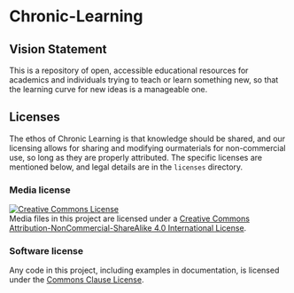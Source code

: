 # Chronic-Learning

## Vision Statement
This is a repository of open, accessible educational resources for academics and individuals trying to teach or learn something new, so that the learning curve for new ideas is a manageable one.

## Licenses
The ethos of Chronic Learning is that knowledge should be shared, and our licensing allows for sharing and modifying ourmaterials for non-commercial use, so long as they are properly attributed. The specific licenses are mentioned below, and legal details are in the `licenses` directory.

### Media license
<a rel="license" href="http://creativecommons.org/licenses/by-nc-sa/4.0/"><img alt="Creative Commons License" style="border-width:0" src="https://i.creativecommons.org/l/by-nc-sa/4.0/88x31.png" /></a><br />Media files in this project are licensed under a <a rel="license" href="http://creativecommons.org/licenses/by-nc-sa/4.0/">Creative Commons Attribution-NonCommercial-ShareAlike 4.0 International License</a>.

### Software license
Any code in this project, including examples in documentation, is licensed under the [Commons Clause License](https://commonsclause.com/).
